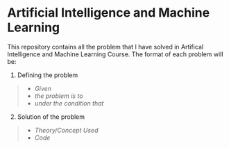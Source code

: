 # Artificial Intelligence and Machine Learning
This repository contains all the problem that I have solved in Artifical Intelligence and Machine Learning Course.
The format of each problem will be:
1. Defining the problem
>   - *Given*
>   - *the problem is to*  
>   - *under the condition that* 
2. Solution of the problem
>   - *Theory/Concept Used*
>   - *Code*   
